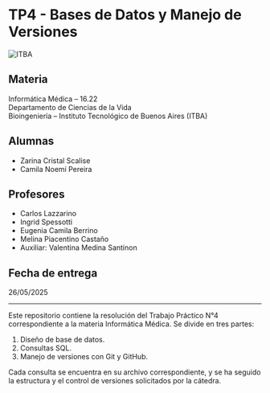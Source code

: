 # TP4 - Bases de Datos y Manejo de Versiones

![ITBA](./itba_logo.png)

## Materia
Informática Médica – 16.22  
Departamento de Ciencias de la Vida  
Bioingeniería – Instituto Tecnológico de Buenos Aires (ITBA)

## Alumnas
- Zarina Cristal Scalise  
- Camila Noemí Pereira

## Profesores
- Carlos Lazzarino  
- Ingrid Spessotti  
- Eugenia Camila Berrino  
- Melina Piacentino Castaño  
- Auxiliar: Valentina Medina Santinon

## Fecha de entrega
26/05/2025

---

Este repositorio contiene la resolución del Trabajo Práctico N°4 correspondiente a la materia Informática Médica. Se divide en tres partes:

1. Diseño de base de datos.
2. Consultas SQL.
3. Manejo de versiones con Git y GitHub.

Cada consulta se encuentra en su archivo correspondiente, y se ha seguido la estructura y el control de versiones solicitados por la cátedra.
